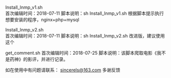 Install_lnmp_v1.sh   
  首次编辑时间：2018-07-11 
  脚本说明：sh Install_lnmp_v1.sh  根据脚本提示执行想要安装的程序，nginx+php+mysql 
  
Install_lnmp_v2.sh   
  首次编辑时间：2018-07-11 
  脚本说明：sh Install_lnmp_v2.sh  改进版，建议使用这个 
  
get_comment.sh 
  首次编辑时间：2018-07-25
  脚本说明：该脚本爬取电影《我不是药神》的影评，并进行记录。
  
如在使用中有问题请联系： sincerels@163.com  多谢反馈
